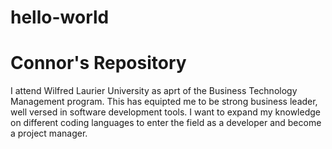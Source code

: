# hello-world
# Connor's Repository
I attend Wilfred Laurier University as aprt of the Business Technology Management program. 
This has equipted me to be strong business leader, well versed in software development tools. 
I want to expand my knowledge on different coding languages to enter the field as a developer and become a project manager. 
